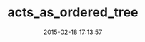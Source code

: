 ---
layout: post
title:  "acts_as_ordered_tree"
repo:   "take-five/acts_as_ordered_tree"
date:   2015-02-18 17:13:57
gemurl: https://github.com/take-five/acts_as_ordered_tree
---
